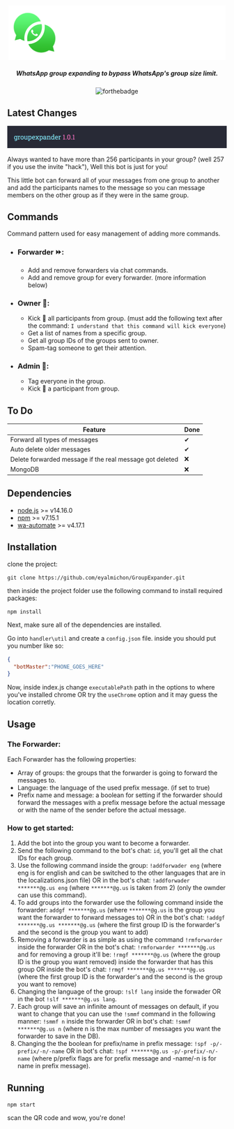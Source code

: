 <div align="center">

<img src="./images/group_expander_logo.png" width="500">


<h5>WhatsApp group expanding to bypass WhatsApp's group size limit.</h5>

![forthebadge](https://img.shields.io/badge/Made%20with-Node.js-8bbf3d)


</div>

## Latest Changes

<div align="center">
   <img src="./images/release.png"/>
   </div>

Always wanted to have more than 256 participants in your group? (well 257 if you use the invite "hack"), Well this bot is just for you!

This little bot can forward all of your messages from one group to another and add the participants names to the message so you can message members on the other group as if they were in the same group.

## Commands

Command pattern used for easy management of adding more commands.

- ### Forwarder ⏩:
  - Add and remove forwarders via chat commands. 
  - Add and remove group for every forwarder. (more information below) 

- ### Owner 👑:
  - Kick 🦶 all participants from group. (must add the following text after the command: `I understand that this command will kick everyone`)
  - Get a list of names from a specific group.
  - Get all group IDs of the groups sent to owner.
  - Spam-tag someone to get their attention.

- ### Admin 💼:
  - Tag everyone in the group.
  - Kick 🦶 a participant from group.
  
## To Do
Feature | Done 
--- | --- |   
Forward all types of messages | ✔ 
Auto delete older messages | ✔ 
Delete forwarded message if the real message got deleted | ❌ 
MongoDB | ❌ 

## Dependencies
- [node.js](https://nodejs.org/en/download/) >= v14.16.0
- [npm]() >= v7.15.1
- [wa-automate](https://github.com/open-wa/wa-automate-nodejs) >= v4.17.1


## Installation

clone the project:
```
git clone https://github.com/eyalmichon/GroupExpander.git
```
then inside the project folder use the following command to install required packages:
```
npm install
```
Next, make sure all of the dependencies are installed.

Go into `handler\util` and create a `config.json` file. inside you should put you number like so:
```json
{
  "botMaster":"PHONE_GOES_HERE"
}
```

Now, inside index.js change `executablePath` path in the options to where you've installed chrome OR try the `useChrome` option and it may guess the location corretly.

## Usage

### The Forwarder:

Each Forwarder has the following properties:
- Array of groups: the groups that the forwarder is going to forward the messages to.
- Language: the language of the used prefix message. (if set to true)
- Prefix name and message: a boolean for setting if the forwarder should forward the messages with a prefix message before the actual message or with the name of the sender before the actual message.

### How to get started:
1. Add the bot into the group you want to become a forwarder.
2. Send the following command to the bot's chat: `id`, you'll get all the chat IDs for each group.
3. Use the following command inside the group: `!addforwader eng` (where eng is for english and can be switched to the other languages that are in the localizations.json file) OR in the bot's chat: `!addforwader *******@g.us eng` (where `*******@g.us` is taken from 2) (only the ownder can use this command).
4. To add groups into the forwarder use the following command inside the forwarder: `addgf *******@g.us` (where `*******@g.us` is the group you want the forwarder to forward messages to) OR in the bot's chat: `!addgf *******@g.us *******@g.us` (where the first group ID is the forwarder's and the second is the group you want to add)
5. Removing a forwarder is as simple as using the command `!rmforwarder` inside the forwarder OR in the bot's chat: `!rmforwarder *******@g.us` and for removing a group it'll be: `!rmgf *******@g.us` (where the group ID is the group you want removed) inside the forwarder that has this group OR inside the bot's chat: `!rmgf *******@g.us *******@g.us` (where the first group ID is the forwarder's and the second is the group you want to remove)
6. Changing the language of the group: `!slf lang` inside the forwader OR in the bot `!slf *******@g.us lang`.
7. Each group will save an infinite amount of messages on default, if you want to change that you can use the `!smmf` command in the following manner: `!smmf n` inside the forwarder OR in bot's chat: `!smmf *******@g.us n` (where n is the max number of messages you want the forwarder to save in the DB).
8. Changing the the boolean for prefix/name in prefix message: `!spf -p/-prefix/-n/-name` OR in bot's chat: `!spf *******@g.us -p/-prefix/-n/-name` (where p/prefix flags are for prefix message and -name/-n is for name in prefix message).


## Running

```
npm start
```
scan the QR code and wow, you're done!

